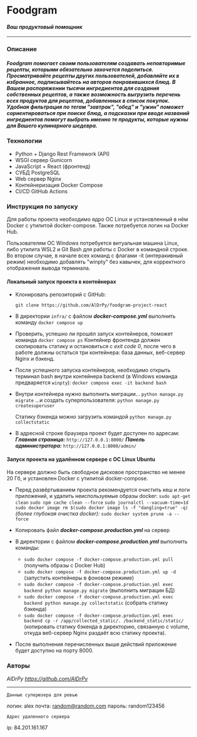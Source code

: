 # **Foodgram**
#### _Ваш продуктовый помощник_
___
### Описание
##### **Foodgram** помогает своим пользователям создавать неповторимые рецепты, которыми обязательно захочется поделиться. Просматривайте рецепты других пользователей, добавляйте их в избранное, подписывайтесь на авторов понравившихся блюд. В Вашем распоряжении тысячи ингредиентов для создания собственных рецептов, а также возможность выгрузить перечень всех продуктов для рецептов, добавленных в список покупок. Удобная фильтрация по тегам "завтрак", "обед" и "ужин" поможет сориентироваться при поиске блюд, а подсказки при вводе названий ингредиентов помогут выбрать именно те продукты, которые нужны для Вашего кулинарного шедевра.

### Технологии

- Python + Django Rest Framework (API)
- WSGI сервер Gunicorn
- JavaScript + React (фронтенд)
- СУБД PostgreSQL
- Web сервер Nginx
- Контейнеризация Docker Compose
- CI/CD GitHub Actions


### Инструкция по запуску

Для работы проекта необходимо ядро ОС Linux и установленный в нём Docker с утилитой docker-compose. Также потребуется логин на Docker Hub. 

Пользователям ОС Windows потребуется витуальная машина Linux, либо утилита WSL2 и Git Bash для работы с Docker в командной строке. Во втором случае, в начале всех команд с флагами -it (интеракивный режим) необходимо добавлять "winpty" без кавычек,  для корректного отображения вывода терминала.

#### Локальный запуск проекта в контейнерах

- Клонировать репозиторий с GitHub:

  ```git clone https://github.com/AlDrPy/foodgram-project-react```

- В директории ```infra/``` с файлом ***docker-compose.yml*** выполнить команду
```docker compose up```

- Проверить, успешно ли прошёл запуск контейнеров, поможет команда
```docker compose ps```
Контейнер фронтенда должен скопировать статику и остановиться с _exit code 0_, после чего в работе должны остаться три контейнера: база данных, веб-сервер Nginx и бэкенд.

- После успешного запуска контейнеров, необходимо открыть терминал bash внутри контейнера backend (в Windows команда предваряется ```winpty```):
```docker compose exec -it backend bash```

- Внутри контейнера нужно выполнить миграции...
 ```python manage.py migrate```
...и создать суперпользователя:
```python manage.py createsuperuser```

  Статику бэкенда можно загрузить командой
  ```python manage.py collectstatic```

- В адресной строке браузера проект будет доступен по адресам:
  ***Главная страница:*** ```http://127.0.0.1:8000/```
  ***Панель администратора:*** ```http://127.0.0.1:8000/admin/```


#### Запуск проекта на удалённом сервере с ОС Linux Ubuntu

На сервере должно быть свободное дисковое пространство не менее 20 Гб, и установлен Docker с утилитой docker-compose.

- Перед развёртыванием проекта рекомендуется очистить кеш и логи приложений, и удалить неиспользуемые образы docker:
```sudo apt-get clean```
```sudo npm cache clean --force```
```sudo journalctl --vacuum-time=1d```
```sudo docker image rm $(sudo docker image ls -f "dangling=true" -q)```
_(более глубокая очистка docker):_ ```sudo docker system prune -a --force```

- Копировать файл ***docker-compose.production.yml*** на сервер

- В директории с файлом ***docker-compose.production.yml*** выполнить команды:

    - ```sudo docker compose -f docker-compose.production.yml pull``` (получить образы с Docker Hub)
    - ```sudo docker compose -f docker-compose.production.yml up -d``` (запустить контейнеры в фоновом режиме)
    - ```sudo docker compose -f docker-compose.production.yml exec backend python manage.py migrate``` (выполнить миграции БД)
    - ```sudo docker compose -f docker-compose.production.yml exec backend python manage.py collectstatic``` (собрать статику бэкенда)
    - ```sudo docker compose -f docker-compose.production.yml exec backend cp -r /app/collected_static/. /backend_static/static/```  (копировать статику бэкенда в директорию, связанную с volume, откуда веб-сервер Nginx раздаёт всю статику проекта).
    
- После выполнения перечисленных выше действий приложение будет доступно на порту 8000.

### Авторы
_AlDrPy  https://github.com/AlDrPy_

***
``` Данные суперюзера для ревью ```

логин: alex
почта: random@random.com
пароль: random123456

```Адрес удаленного сервера```

ip: 84.201.161.167